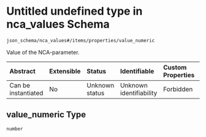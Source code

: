 # Untitled undefined type in nca\_values Schema

```txt
json_schema/nca_values#/items/properties/value_numeric
```

Value of the NCA-parameter.

| Abstract            | Extensible | Status         | Identifiable            | Custom Properties | Additional Properties | Access Restrictions | Defined In                                                                                               |
| :------------------ | :--------- | :------------- | :---------------------- | :---------------- | :-------------------- | :------------------ | :------------------------------------------------------------------------------------------------------- |
| Can be instantiated | No         | Unknown status | Unknown identifiability | Forbidden         | Allowed               | none                | [nca\_values.schema.json\*](../../out/schemas/sub-schemas/nca_values.schema.json "open original schema") |

## value\_numeric Type

`number`
